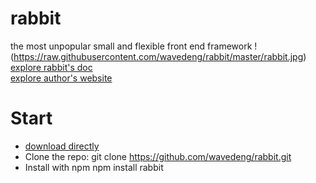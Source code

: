 # rabbit
the most unpopular small and flexible front end framework
!(https://raw.githubusercontent.com/wavedeng/rabbit/master/rabbit.jpg)  
[explore rabbit's doc](https://www.wavedeng.com)  
[explore author's website](https://www.wavedeng.com)

# Start
- [download directly](https://www.wavedeng.com)
- Clone the repo: git clone https://github.com/wavedeng/rabbit.git
- Install with npm npm install rabbit
